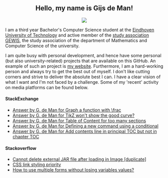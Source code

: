 <h2 align="center"> Hello, my name is Gijs de Man! </h2>

<p align="center">
  <a href="https://github.com/gijsdeman/github-readme-stats">
    <img align="center" src="https://github-readme-stats.vercel.app/api?username=gijsdeman&count_private=true&include_all_commits=true&show_icons=true&hide_title=true" />
  </a>
</p>


I am a third year Bachelor's Computer Science student at the [Eindhoven University of Technology][tue] and active member of the [study association GEWIS][GEWIS], the study association of the department of Mathematics and Computer Science of the university.

I am quite busy with personal development, and hence have some personal (but also university-related) projects that are available on this GitHub. An example of such an project is [my website][website]. Furthermore, I am a hard-working person and always try to get the best out of myself. I don't like cutting corners and strive to deliver the absolute best I can. I have a clear vision of what I want and I'm not faced by a challenge. Some of my 'recent' activity on media platforms can be found below.

#### StackExchange
<!-- TEX:START -->
- [Answer by G. de Man for Graph a function with \frac](https://tex.stackexchange.com/questions/554838/graph-a-function-with-frac/554839#554839)
- [Answer by G. de Man for TikZ won't show the good curve?](https://tex.stackexchange.com/questions/554828/tikz-wont-show-the-good-curve/554830#554830)
- [Answer by G. de Man for Table of Content for too many sections](https://tex.stackexchange.com/questions/554576/table-of-content-for-too-many-sections/554577#554577)
- [Answer by G. de Man for Defining a new command using a conditional](https://tex.stackexchange.com/questions/554444/defining-a-new-command-using-a-conditional/554453#554453)
- [Answer by G. de Man for Add contents line in principal TOC but not in chapter TOC](https://tex.stackexchange.com/questions/554424/add-contents-line-in-principal-toc-but-not-in-chapter-toc/554447#554447)
<!-- TEX:END -->

#### Stackoverflow
<!-- STACK:START -->
- [Cannot delete external JAR file after loading in Image [duplicate]](https://stackoverflow.com/questions/63012824/cannot-delete-external-jar-file-after-loading-in-image)
- [CSS link styling priority](https://stackoverflow.com/questions/43761006/css-link-styling-priority)
- [How to use multiple forms without losing variables values?](https://stackoverflow.com/questions/43736692/how-to-use-multiple-forms-without-losing-variables-values)
<!-- STACK:END -->

[tue]: https://www.tue.nl/en/
[GEWIS]: https://gewis.nl
[website]: https://gijsdeman.nl

